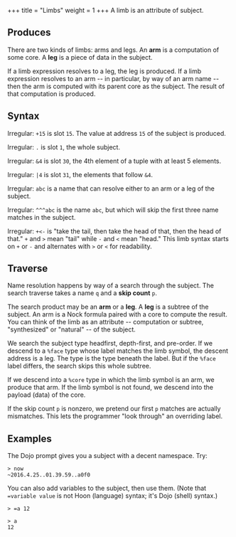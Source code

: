 +++
title = "Limbs"
weight = 1
+++
A limb is an attribute of subject.

## Produces

There are two kinds of limbs: arms and legs.  An **arm** is a computation of some core.  A **leg** is a piece of data in the subject.

If a limb expression resolves to a leg, the leg is produced.  If a limb expression resolves to an arm -- in particular, by way of an arm name -- then the arm is computed with its parent core as the subject.  The result of that computation is produced.

## Syntax

Irregular: `+15` is slot `15`.  The value at address `15` of the subject is produced.

Irregular: `.` is slot `1`, the whole subject.

Irregular: `&4` is slot `30`, the 4th element of a tuple with at least 5 elements.

Irregular: `|4` is slot `31`, the elements that follow `&4`.

Irregular: `abc` is a name that can resolve either to an arm or a leg of the subject.

Irregular: `^^^abc` is the name `abc`, but which will skip the first three name matches in the subject.

Irregular: `+<-` is "take the tail, then take the head of that, then the head of that." `+` and `>` mean "tail" while `-` and `<` mean "head." This limb syntax starts on `+` or `-` and alternates with `>` or `<` for readability.

## Traverse

Name resolution happens by way of a search through the subject. The search traverse takes a name `q` and a **skip count** `p`.

The search product may be an **arm** or a **leg**.  A **leg** is a subtree of the subject.  An arm is a Nock formula paired with a core to compute the result.  You can think of the limb as an attribute -- computation or subtree, "synthesized" or "natural"
-- of the subject.

We search the subject type headfirst, depth-first, and pre-order.
If we descend to a `%face` type whose label matches the limb
symbol, the descent address is a leg.   The type is the type
beneath the label.  But if the `%face` label differs, the search
skips this whole subtree.

If we descend into a `%core` type in which the limb symbol is an
arm, we produce that arm.  If the limb symbol is not found, we
descend into the payload (data) of the core.

If the skip count `p` is nonzero, we pretend our first `p`
matches are actually mismatches.  This lets the programmer "look
through" an overriding label.

## Examples

The Dojo prompt gives you a subject with a decent namespace.
Try:

```
> now
~2016.4.25..01.39.59..a0f0
```

You can also add variables to the subject, then use them.  (Note
that `=variable value` is not Hoon (language) syntax; it's Dojo
(shell) syntax.)

```
> =a 12

> a
12
```
